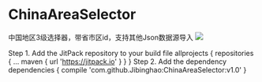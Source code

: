 # ChinaAreaSelector
中国地区3级选择器，带省市区id，支持其他Json数据源导入
[![](https://jitpack.io/v/Jibinghao/ChinaAreaSelector.svg)](https://jitpack.io/#Jibinghao/ChinaAreaSelector)

Step 1. Add the JitPack repository to your build file
	allprojects {
		repositories {
			...
			maven { url 'https://jitpack.io' }
		}
	}
 Step 2. Add the dependency
 	dependencies {
	        compile 'com.github.Jibinghao:ChinaAreaSelector:v1.0'
	}
